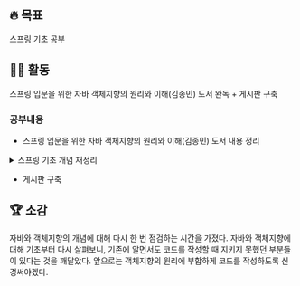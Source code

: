 ## 🔥 목표 
  스프링 기초 공부
## 👩‍💻 활동
  스프링 입문을 위한 자바 객체지향의 원리와 이해(김종민) 도서 완독 + 게시판 구축
  ### 공부내용
  * 스프링 입문을 위한 자바 객체지향의 원리와 이해(김종민) 도서 내용 정리
  
  <details>
  <summary>스프링 기초 개념 재정리</summary>
  # 자바 객체지향의 원리와 이해

### 03 자바와 객체지향

- **클래스**(분류에 대한 개념) : 객체(실체) = 펭귄 : 뽀로로 = 사람 : 김연아
    - 클래스 class : 분류. 집합. 같은 속성과 기능을 가진 객체를 총칭하는 개념
    - 객체 object = 클래스의 인스턴스 instance: 세상에 존재하는 유일무이한 사물
    - 설계
        1. 클래스(= 정적) 멤버 `static` - (1) 클래스 멤버 속성 (2) 클래스 멤버 메서드
        2. 객체(= 인스턴스) 멤버 - (1) 객체 멤버 속성 (2) 객체 멤버 메서드
- **변수 유형**
    
    
    | static 변수 | 클래스 [멤버] 속성, 정적 변수, 정적 속성 … | 스태틱 영역 (T메모리) |
    | --- | --- | --- |
    | 인스턴스 변수 | 객체 [멤버] 속성, 객체 변수 … | 힙 영역 (T메모리) |
    | local 변수 | 지역 변수 | 스택 영역 (스택 프레임 내부) |
    
    ![Untitled 1](https://user-images.githubusercontent.com/96513157/220033568-6ab52009-93e2-4799-a9bc-e4ce2fb8967b.png)

- **인터페이스** : be able to (무엇을 할 수 있는)
    - 인터페이스는 클래스가 ‘무엇을 할 수 있다’라고 하는 기능을 구현하도록 강제함
    - public 추상 메서드 & public 정적 상수만 가질 수 있음
    - 상위 클래스는 하위 클래스에게 특성(속성, 메서드)을 상속함
- **객체지향의 4대 특성**
    1. 캡 - **캡슐화 Encapsulation** : 정보 은닉
        - 접근 제어자
            
            (1) private 
            
            (2) [default] - 같은 패키지 내의 클래스에서 접근 가능
            
            (3) protected - 상속 / 같은 패키지 내의 클래스에서 접근 가능
            
            (4) public
            
        - 접근자 / 설정자 메서드
    2. 상 - **상속 extends** : 재사용 + 확장
        - 분류도 O (조직도, 계층도 X)
        - 슈퍼(상위) 클래스 - 서브(하위) 클래스
            
            →추상화, 일반화     → 구체화, 특수화
            
        - 하위 클래스는 상위 클래스다 (고래는 포유류다. 고래는 동물이다.)
        - 하위 클래스 is a kind of 상위 클래스
    3. 추 - **추상화 Abstraction** : 모델링 = 구체적인 것을 분해해서 관심 영역에 대한 특성만 가지고 재조합하는 것
        - 클래스 설계에 추상화가 사용됨
        - 관심 영역 = 애플리케이션 경계 Application Boundary
        - 추상화의 결과 → 클래스
        - 자바는 `class`키워드를 통해 지원하고 있음
            
             - `클래스 객체_참조_변수 = new 클래스();`
            
             - 새로운 객체를 하나 생성해 그 객체의 주소값(포인터)를 객체 참조 변수에 할당
            
             - 클래스명 → 분류스럽게 / 객체 참조 변수명 → 유일무이한 사물처럼(객체스러벡) 작명
            
    4. 다 - **다형성 Pollymorphism** : 사용편의성
        - **오버라이딩** overriding : 재정의 - 상위 클래스의 메서드와 같은 메서드 이름, 같은 인자 리스트
        - **오버로딩** overloading : 중복정의 - 같은 메서드 이름, 다른 인자 리스트

### 04 자바가 확장한 객체지향

- **abstract 키워드** - 추상 메서드, 추상 클래스
    - 추상 클래스는 인스턴스(객체) 생성 불가 = `new` 사용 불가
    - 추상 메서드는 하위 클래스에게 메서드의 구현을 강제함 (오버라이딩 강제)
    - 추상 메서드를 포함하는 클래스는 must 추상 클래스여야함
- **생성자** : 클래스의 인스턴스(객체) 만들 때마다 `new` 키워드 사용
    - 개발자가 아무런 생성자도 만들지 않으면, 자바는 인자가 없는 기본 생성자를 자동으로 만들어줌
    - 인자가 있는 생성자를 하나라도 만든다면, 자바는 기본 생성자를 만들지 X
- **static 블록** : 클래스 생성 시의 실행 블록, 단 한번 실행
- **final 키워드**
    - 클래스에 사용 → 상속 금지
    - 키워드에 사용 → 상수, static 블록(정적 생성자에 해당) 내부에서 초기화 가능
    - 메서드에 사용 → 오버라이딩 금지
- **instanceof 연산자** : 만들어진 객체가 특정 클래스의 인스턴스인지 물어보는 연산자 → return true/false
    
    `객체_참주_변수 instanceof 클래스명`
    
- **package 키워드** : 네임스페이스를 만들어주는 역할, 소유자
- **interface 키워드 & implements 키워드**
    - 인터페이스는 public 추상 메서드 & public 정적 상수만 가질 수 있음
    - 따로 메서드에 `public abstract`, 속성에 `public static final`을 붙이지 않아도 자바가 자동으로 붙여줌
- **this 키워드** : 객체 멤버 메서드 내부에서 객체 자신을 지칭
    - 지역 변수명 = 속성(객체 변수, 정적 변수)명 → 지역 변수 우선
    - 객체 변수명 = 지역 변수명 → 객체 변수 사용하려면 `this`를 접두사로 사용
    - 정젹 변수명 = 지역 변수명 → 정적 변수 사용하려면 클래스명을 접두사로 사용
- **super 키워드** : 바로 위 상위 클래스의 인스턴스를 지칭
    - `super.super` 형태로 상위의 상위 클래스 인스턴스에 접근 불가

### 05 객체 지향 설계 5원칙 - SOLID

‘ High Cohesion, Loose Coupling ’

1. **SRP - 단일 책임 원칙**
    - ‘어떤 클래스를 변경해야 하는 이유는 오직 하나뿐이여야 한다‘
2. **OCP - 개방 폐쇄 원칙 ⭐️**
    - ‘자신의 확장에는 열려 있고, 주변의 변화에 대해서는 닫혀 있어야 한다‘
    - 해당 원칙을 위배하면 → 유연성, 재사용성, 유지보수성 등의 장점을 얻을 수 없음
3. **LSP - 리스코프 치환 원칙**
    - ‘서브 타입은 언제나 자신의 기반 타입(base type)으로 교체할 수 있어야 한다‘
    - ‘하위 클래스의 인스턴스는 상위형 객체 참조 변수에 대입해 상위 클래스의 인스턴스 역할을 하는데 문제 없어야 한다’
    - 하위 클래스 is a kind of 상위 클래스
    - 구현 클래스 is able to 인터페이스
    - 계층도/조직도 구조 - 해당 원칙 위배, 분류도 - 만족
4. **ISP - 인터페이스 분리 원칙**
    - ‘클라이언트는 자신이 사용하지 않는 메서드에 의존 관계를 맺으면 안된다’
5. **DIP - 의존 역전 원칙**
    - ‘추상화된 것은 구체적인 것에 의존하면 안된다. 구체적인 것이 추상화된 것에 의존해야 한다’

### 06 스프링이 사랑한 디자인 패턴

| 요리 | OOP |
| --- | --- |
| 요리도구 | 4대 원칙 |
| 요리도구 사용법 | 설계 원칙(SOLID) |
| 레시피 | 디자인 패턴 |
- **디자인 패턴** : 비즈니스 요구사항을 프로그래밍으로 처리하면서 만들어진 해결책들 중 베스트 프랙티스를 정리한 것
- **스프링 프레임워크** : OOP 프레임워크
1. **Adapter Pattern**
    - 변환기 역할 - 서로 다른 두 인터페이스 사이에 통신 가능하게 함
    - 호출 당하는 쪽의 메서드를 호출하는 쪽의 코드에 대응하도록 중간에 변환기를 통해 호출하는 패턴
2. **Proxy Pattern**
    - 대리자/대변인 - 대신하여 역할을 수행
    - 제어 흐름을 조정하기 위한 목적으로 중간에 대리자를 두는 패턴
    - 클라이언트가 받는 반환값을 특별한 경우가 아니면 변경하지 않음
3. **Decorator Pattern**
    - 프록시 패턴과 유사함
    - 메서드 호출의 반환값에 변화를 주기 위해 중간에 장식자를 두는 패턴
    - 클라이언트가 받는 반환값에 장식을 더함
4. **Singleton Pattern**
    - 클래스의 인스턴스(객체)를 하나만 만들어 사용하는 패턴
        - `new`를 실행할 수 없도록  `pirvate`생성자 갖음
        - 유일한 단일 객체를 반환할 수 있는 정적 메서드 필요
        - 유일한 단일 객체를 참조할 정적 참조 변수 필요
5. **Template Method Pattern**
    - 상위 클래스의 견본 메서드에서 하위 클래스가 오버라이딩한 메서드를 호출하는 패턴
    - 상위 클래스에 공통 로직 수행하는 템플릿 메서드
    - 하위 클래스에 오버라이딩을 강제하는 추상 메서드 / 선택적 오버라이딩이 가능한 훅(Hook) 메서드
6. **Factory Method Pattern**
    - 팩터리 메서드 : 객체를 반환하는 메서드
    - 오버라이드된 메서드가 객체를 반환하는 패턴
7. **Strategy Pattern**
    - 클라이언트가 전략을 생성해 전략을 실행할 컨텍스트에 주입하는 패턴
    - 3가지 요소
        
        (1) 전략 메서드를 가진 전략 객체
        
        (2) 전략 객체를 사용하는 컨텍스트(전략 객체의 사용자/소비자)
        
        (3) 전략 객체를 생성해 컨텍스트에 주입하는 클라이언트(전략 객체의 공급자, 제 3자)
        
        ![Untitled 2](https://user-images.githubusercontent.com/96513157/220033575-59e003f1-7e52-4e5e-802b-1c9c5658bda7.png)
        
    - 클라이언트는 다양한 전략 중 하나 선택해 생성 → 컨텍스트에 주입
8. **Template Callback Pattern - 견본/회신 패턴**
    - 전략을 익명 내부 클래스로 구현한 전략 패턴
    - strategy pattern의 변형 : 전략 → 익명 내부 클래스로 정의해서 사용
    - DI에서 사용

### 07 스프링 삼각형과 설정 정보

![Untitled 3](https://user-images.githubusercontent.com/96513157/220033584-2e0923ee-b85d-4ac4-a9e8-008a3aee918d.png)

- 스프링의 3대 프로그래밍 모델
    1. **IoC/DI - 제어의 역전/의존성 주입**
        - 자바에서 의존성 : (1) 의존관계가 `new`로 표현됨, (2) 전체가 부분에 의존함
        
        ```java
        interface Tire {
        	String getBrand();
        }
        ```
        
        ```java
        public class KoreaTire implements Tire {
        	public String getBrand() {
        		return "코리아 타이어";
        	}
        }
        
        public class AmericaTire implements Tire {
        	public String getBrand() {
        		return "미국 타이어";
        	}
        }
        ```
        
        ```java
        import org.springframework.beans.factory.annotation.Autowired;
        
        public class Car {
        	@Autowired //setter메소드 대신 속성을 자동으로 주입해줌
        	//@Resource
        	Tire tire;
        
        	public Tire getTire() {
        		return tire;
        	}
        
        	public String getTireBrand() {
        		return "장착된 타이어:" + tire.getBrand();
        	}
        }
        ```
        
        ```java
        import org.springframework.context.ApplicationContext;
        import org.springframework.context.support.ClassPathXmlApplicationContext;
        
        public class Driver{
        	public static void main(String[] args) {
        		//종합 쇼핑몰(스프링 프레임워크)에 대한 정보
        		ApplicationContext context = new ClassPathXmlApplicationContext("ex002/ex002.xml");
        		
        		//종합 쇼핑몰에서 상품(Car, Tire) 구매
        		Car car = context.getBean("car", Car.class);
        
        		System.out.println(car.getTireBrand());
        	}
        }
        ```
        
        ```xml
        <xml ...>
        <beans ...>
        
        <context:annotation-config />
        
        <bean id ="tire" class="ex002.KoreaTire"></bean>
        <bean id ="tireOther" class="ex002.AmericaTire"></bean>
        
        <bean id ="car" class="ex002.Car"></bean>
        
        </beans>
        ```
        
        - `@Autowired`는 id 매칭 < type 매칭이 우선
        
        - `@Autowired` & `@Resource` → 두 객체의 의존성 해결해줌
        
        |  | @Autowired | @Resource |
        | --- | --- | --- |
        | 출처 | 스프링 프레임워크 | 표준 자바 |
        | 소속 패키지 | org.springframework.beans.factory.annotation.Autowired | javax.annotation.Resource |
        | 빈 검색 방식 | byType 우선, 못찾으면 byName | byName 우선, 못찾으면 byType |
        | 특이사항 | @Qualifier(””) 협업 | name 어트리뷰트 |
        | byName강제하기 | @Autowired
        @Qualifier(”…”) | @Resource(name=”…”) |
    2. **AOP(Aspect-Oriented Programming) - 관점 지향 프로그래밍**
        - 로직(code) 주입
        - 스프링 AOP는 인터페이스 기반 & 프록시 기반 & 런타임 기반
        - `@Aspect` 이용 - 해당 클래스는 AOP에서 사용하겠다는 의미
        
        ![Untitled](https://user-images.githubusercontent.com/96513157/220033586-f6bb8d98-701f-4b8e-bc07-a6f54823ec1c.png)
        
        횡단 관심사 : 다수의 모듈에 공통적으로 나타나는 부분
        
        - 용어
            
            
            | Aspect | Advisor의 집합체 | JoinPoint | 연결 가능한 지점 |
            | --- | --- | --- | --- |
            | Advisor | 1개의 Advice+1개의 Pointcut | Piontcut | Aspect 적용 위치 지정자 |
            | Advice | 언제, 무엇을 
            (코드 주입 위치 애노테이션) |  |  |
        - 코드 주입 위치 - Around, Before, After, AfterReturning, AfterThrowing
        
        ```java
        public interface Person {
        	void runSomthing();
        }
        ```
        
        ```java
        public class Boy implements Person {
        	public void runSomething() {
        		System.out.println("게임을 한다");
        	}
        }
        
        public class Girl implements Person {
        	public void runSomething() {
        		System.out.println("잠을 잔다");
        	}
        }
        ```
        
        ```java
        @Aspect
        public class MyAspect {
        	//횡단 관심사를 실행하는 메서드
        	@Before("execution(* runSomething())") 
        	//* runSomething() -> PointCut
        	public void before(JoinPoint joinPoint) {
        		//JoinPoint -> Aspect 적용 가능한 모든 지점
        		System.out.println("얼굴 인식 확인: 문을 개방하라");
        	}
        }
        ```
        
        ```xml
        <xml ...>
        <beans ...>
        	//프록시 패턴을 이용해 횡단 관심사를 핵심 관심사에 주입하는 것
        	<aop:aspectj-autoproxy/>
        	<bean id="myaspect", class="ex003.Myaspect"/>
        	<bean id="boy", class="ex003.Boy"/>
        	<bean id="girl", class="ex003.Girl"/>
        <beans/>
        ```
        
        - 적용시 이점 : 단일 책임 원칙(SRP) 적용 가능 → 핵심 관심사만 남음
    3. **PSA(Portable Service Abstraction) - 일관성 있는 서비스 추상화**
        - 다양한 기술들이 제공하는 API는 제각각임
        - 스프링은 제각각인 API를 위한 어댑터를 제공 → 실제로 어떤 OXM(Object XML Mapping;객체와 XML 매핑) 기술을 쓰든 일관된 방식으로 코드 작성할 수 있게 지원함

  </details>
  
  * 게시판 구축
  
## 🏆 소감 
자바와 객체지향의 개념에 대해 다시 한 번 점검하는 시간을 가졌다. 자바와 객체지향에 대해 기초부터 다시 살펴보니, 기존에 알면서도 코드를 작성할 때 지키지 못했던 부분들이 있다는 것을 깨달았다. 앞으로는 객체지향의 원리에 부합하게 코드를 작성하도록 신경써야겠다.

